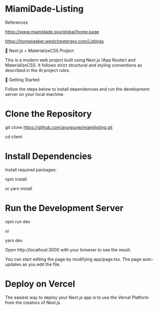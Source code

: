 # MiamiDade-Listing

References

https://www.miamidade.gov/global/home.page 

https://homeseeker.westchestergov.com/Listings

🔧 Next.js + MaterializeCSS Project

This is a modern web project built using Next.js (App Router) and MaterializeCSS. It follows strict structural and styling conventions as described in the AI project rules.

🚀 Getting Started

Follow the steps below to install dependencies and run the development server on your local machine.

# Clone the Repository
git clone https://github.com/arunpune/miamilisting.git 

cd client

# Install Dependencies
Install required packages:

npm install

or
yarn install

# Run the Development Server
npm run dev

or

yarn dev

Open http://localhost:3000 with your browser to see the result.

You can start editing the page by modifying app/page.tsx. The page auto-updates as you edit the file.

# Deploy on Vercel

The easiest way to deploy your Next.js app is to use the Vercel Platform from the creators of Next.js.
